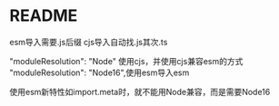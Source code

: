 # README

esm导入需要.js后缀
cjs导入自动找.js其次.ts

"moduleResolution": "Node" 使用cjs，并使用cjs兼容esm的方式
"moduleResolution": "Node16",使用esm导入esm

使用esm新特性如import.meta时，就不能用Node兼容，而是需要Node16

